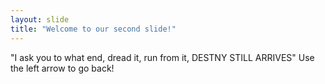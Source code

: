 ```yaml
---
layout: slide
title: "Welcome to our second slide!"
---
```

"I ask you to what end, dread it, run from it, DESTNY STILL ARRIVES"
Use the left arrow to go back!
